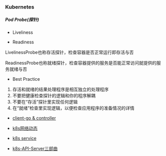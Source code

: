 ### Kubernetes

##### Pod Probe(探针)
* Liveliness
  
* Readiness

LivelinessProbe也称存活探针，检查容器是否正常运行即存活与否

ReadinessProbe也称就绪探针，检查容器提供的服务是否能正常访问就提供的服务就绪与否

* Best Practice
1. 存活和就绪的结果处理程序是相互独立的处理程序
2. 不要把健康检查探针的逻辑和你的程序解耦
3. 不要在“存活”探针里实现任何逻辑
4. 在“就绪”检查里实现逻辑，以便检查应用程序的准备情况的详情


* [client-go & controller](https://mp.weixin.qq.com/s/Hz2UqcrOGwa0w_ag_Ww2rA)
* [k8s网络动态](https://mp.weixin.qq.com/s/G4OvFTp5SUvtF8uuSqIcrg)

* [k8s service](https://mp.weixin.qq.com/s/z2kcBK-ixMKpwTo94dC9Xw)
* [k8s-API-Server三部曲](https://mp.weixin.qq.com/s/1doLw7Ko5I4652cssalGCg)